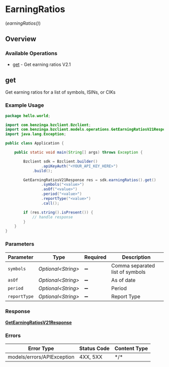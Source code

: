 # EarningRatios
(*earningRatios()*)

## Overview

### Available Operations

* [get](#get) - Get earning ratios V2.1

## get

Get earning ratios for a list of symbols, ISINs, or CIKs

### Example Usage

```java
package hello.world;

import com.benzinga.bzclient.Bzclient;
import com.benzinga.bzclient.models.operations.GetEarningRatiosV21Response;
import java.lang.Exception;

public class Application {

    public static void main(String[] args) throws Exception {

        Bzclient sdk = Bzclient.builder()
                .apiKeyAuth("<YOUR_API_KEY_HERE>")
            .build();

        GetEarningRatiosV21Response res = sdk.earningRatios().get()
                .symbols("<value>")
                .asOf("<value>")
                .period("<value>")
                .reportType("<value>")
                .call();

        if (res.string().isPresent()) {
            // handle response
        }
    }
}
```

### Parameters

| Parameter                       | Type                            | Required                        | Description                     |
| ------------------------------- | ------------------------------- | ------------------------------- | ------------------------------- |
| `symbols`                       | *Optional\<String>*             | :heavy_minus_sign:              | Comma separated list of symbols |
| `asOf`                          | *Optional\<String>*             | :heavy_minus_sign:              | As of date                      |
| `period`                        | *Optional\<String>*             | :heavy_minus_sign:              | Period                          |
| `reportType`                    | *Optional\<String>*             | :heavy_minus_sign:              | Report Type                     |

### Response

**[GetEarningRatiosV21Response](../../models/operations/GetEarningRatiosV21Response.md)**

### Errors

| Error Type                 | Status Code                | Content Type               |
| -------------------------- | -------------------------- | -------------------------- |
| models/errors/APIException | 4XX, 5XX                   | \*/\*                      |